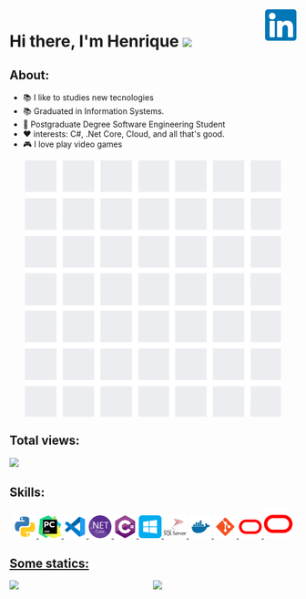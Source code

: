 
<a href="https://www.linkedin.com/in/henrique-oliveira-5a2144234/" target="_blank">
    <img 
        src="images/linkedin.svg" 
        alt="linkedIn" 
        width="55" 
        align="right" />
</a>


# Hi there, I'm Henrique <img src="https://raw.githubusercontent.com/iampavangandhi/iampavangandhi/master/gifs/Hi.gif" width="30px"></h2>


## About: 

- 📚 I like to studies new tecnologies
- 📚 Graduated in Information Systems.
- 🌱 Postgraduate Degree Software Engineering Student 
- ❤️ interests:  C#, .Net Core, Cloud, and all that's good.
- 🎮 I love play video games 

<p align="center">
  <a href="#">
    <img align="center" width="450" src="animation/gith.gif" />
  </a>
</p>

## Total views:

<img alingn="center" src="https://profile-counter.glitch.me/Olivierah/count.svg" />

## Skills:
<p align="center">
    <a href="https://www.python.org"><img src="images/python.svg" alt="python" width="40" height="40"/>
    <a href="https://www.jetbrains.com/pt-br/pycharm/"><img src="images/PyCharm.svg" alt="PyCharm" width="40" height="40"/>
    <a href="https://code.visualstudio.com"><img src="images/vscode.svg" alt="vscode" width="40" height="40"/> 
    <a href="https://dotnet.microsoft.com/download"><img src="images/net.svg" alt="net" width="40" height="40"/>  
    <a href="https://docs.microsoft.com/pt-br/dotnet/csharp/"><img src="images/cs.svg" alt="cs" width="40" height="40"/>  
    <a href="https://www.microsoft.com/pt-br/windows/"><img src="images/windows.svg" alt="windows" width="40" height="40"/>
    <a href="https://www.microsoft.com/pt-br/sql-server"><img src="images/mssql.svg" alt="mssql" width="40" height="40"/>  
    <a href="https://www.docker.com/"><img src="images/docker.svg" alt="docker" width="40" height="40"/>
    <a href="https://git-scm.com/"><img src="images/git.svg" alt="git" width="40" height="40"/>
    <a href="https://www.oracle.com/br/database/"><img src="images/ora.svg" alt="ora" width="40" height="40"/>
    <code><img height="50" src="images/ora.svg"></code>
     
</p>
    

## Some statics:
<p align="center">
  <a href="#">
    <img src='https://github-readme-stats.vercel.app/api?username=Olivierah&show_icons=true&theme=tokyonight&count_private=true&line_height=40'  align="left" />
    <img src='https://github-readme-stats.vercel.app/api/top-langs/?username=Olivierah&theme=tokyonight&hide_langs_below=4'/>
  </a>
</p>






